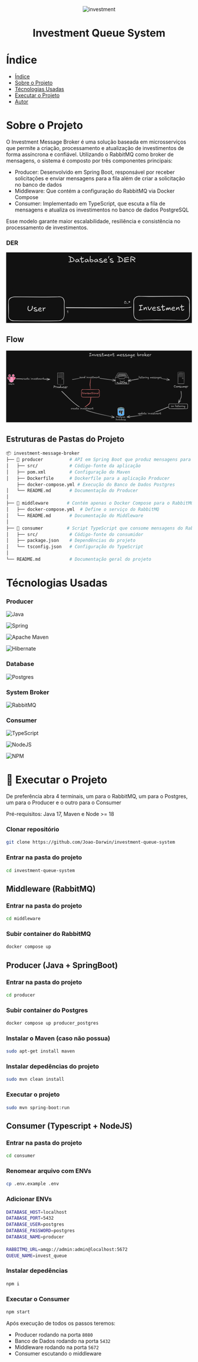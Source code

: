 <div align="center">
  <img width="200" height="200" src="https://img.icons8.com/3d-fluency/200/investment.png" alt="investment"/>
  <h1 align="center" id="titulo">Investment Queue System</h1> 
</div>

# Índice 
* [Índice](#índice)
* [Sobre o Projeto](#sobreProjeto)
* [Técnologias Usadas](#techs)
* [Executar o Projeto](#execute)
* [Autor](#author)

<h1 id="sobreProjeto">Sobre o Projeto</h1>

O Investment Message Broker é uma solução baseada em microsserviços que permite a criação, processamento e atualização de investimentos de forma assíncrona e confiável. 
Utilizando o RabbitMQ como broker de mensagens, o sistema é composto por três componentes principais: 
- Producer: Desenvolvido em Spring Boot, responsável por receber solicitações e enviar mensagens para a fila além de criar a solicitação no banco de dados
- Middleware: Que contém a configuração do RabbitMQ via Docker Compose
- Consumer: Implementado em TypeScript, que escuta a fila de mensagens e atualiza os investimentos no banco de dados PostgreSQL

Esse modelo garante maior escalabilidade, resiliência e consistência no processamento de investimentos.

### DER

![DER](https://github.com/Joao-Darwin/repoImgs/blob/main/Imgs%20-%20Investment%20Queue%20System/DatabaseDER.png)

## Flow
![Flow](https://github.com/Joao-Darwin/repoImgs/blob/main/Imgs%20-%20Investment%20Queue%20System/Flow.png)

## Estruturas de Pastas do Projeto
```bash
📦 investment-message-broker
├── 📂 producer          # API em Spring Boot que produz mensagens para o RabbitMQ
│   ├── src/            # Código-fonte da aplicação
│   ├── pom.xml         # Configuração do Maven
│   ├── Dockerfile      # Dockerfile para a aplicação Producer
    ├── docker-compose.yml # Execução do Banco de Dados Postgres
│   └── README.md       # Documentação do Producer
│
├── 📂 middleware       # Contém apenas o Docker Compose para o RabbitMQ
│   ├── docker-compose.yml  # Define o serviço do RabbitMQ
│   └── README.md       # Documentação do Middleware
│
├── 📂 consumer         # Script TypeScript que consome mensagens do RabbitMQ
│   ├── src/            # Código-fonte do consumidor
│   ├── package.json    # Dependências do projeto
│   └── tsconfig.json   # Configuração do TypeScript
│
└── README.md           # Documentação geral do projeto
```

<h1 id="techs">Técnologias Usadas</h1>

### Producer
  
  ![Java](https://img.shields.io/badge/java-%23ED8B00.svg?style=for-the-badge&logo=openjdk&logoColor=white)
  
  ![Spring](https://img.shields.io/badge/spring-%236DB33F.svg?style=for-the-badge&logo=spring&logoColor=white)
  
  ![Apache Maven](https://img.shields.io/badge/Apache%20Maven-C71A36?style=for-the-badge&logo=Apache%20Maven&logoColor=white)
  
  ![Hibernate](https://img.shields.io/badge/Hibernate-59666C?style=for-the-badge&logo=Hibernate&logoColor=white)
  
### Database
  
  ![Postgres](https://img.shields.io/badge/postgres-%23316192.svg?style=for-the-badge&logo=postgresql&logoColor=white)

### System Broker

  ![RabbitMQ](https://img.shields.io/badge/Rabbitmq-FF6600?style=for-the-badge&logo=rabbitmq&logoColor=white)

### Consumer

  ![TypeScript](https://img.shields.io/badge/typescript-%23007ACC.svg?style=for-the-badge&logo=typescript&logoColor=white)

  ![NodeJS](https://img.shields.io/badge/node.js-6DA55F?style=for-the-badge&logo=node.js&logoColor=white)

  ![NPM](https://img.shields.io/badge/NPM-%23CB3837.svg?style=for-the-badge&logo=npm&logoColor=white)

<h1 id="execute">🚀 Executar o Projeto</h1>
<p>De preferência abra 4 terminais, um para o RabbitMQ, um para o Postgres, um para o Producer e o outro para o Consumer</p>
Pré-requisitos: Java 17, Maven e Node >= 18

### Clonar repositório
```bash
git clone https://github.com/Joao-Darwin/investment-queue-system
```
### Entrar na pasta do projeto
```bash
cd investment-queue-system
```

<h2>Middleware (RabbitMQ)</h2>

### Entrar na pasta do projeto
```bash
cd middleware
```
### Subir container do RabbitMQ
```bash
docker compose up
```

<h2>Producer (Java + SpringBoot)</h2>

### Entrar na pasta do projeto
```bash
cd producer
```
### Subir container do Postgres
```bash
docker compose up producer_postgres
```
### Instalar o Maven (caso não possua)
```bash
sudo apt-get install maven
```
### Instalar depedências do projeto
```bash
sudo mvn clean install
```
### Executar o projeto
```bash
sudo mvn spring-boot:run
```
<h2>Consumer (Typescript + NodeJS)</h2>

### Entrar na pasta do projeto
```bash
cd consumer
```
### Renomear arquivo com ENVs
```bash
cp .env.example .env
```
### Adicionar ENVs
```bash
DATABASE_HOST=localhost
DATABASE_PORT=5432
DATABASE_USER=postgres
DATABASE_PASSWORD=postgres
DATABASE_NAME=producer

RABBITMQ_URL=amqp://admin:admin@localhost:5672
QUEUE_NAME=invest_queue
```
### Instalar depedências
```bash
npm i
```
### Executar o Consumer
```bash
npm start
```
Após execução de todos os passos teremos:
- Producer rodando na porta `8080`
- Banco de Dados rodando na porta `5432`
- Middleware rodando na porta `5672`
- Consumer escutando o middleware
